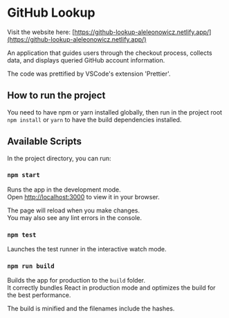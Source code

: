 # GitHub Lookup

Visit the website here: [https://github-lookup-aleleonowicz.netlify.app/](https://github-lookup-aleleonowicz.netlify.app/)

An application that guides users through the checkout process, collects data, and displays queried GitHub account information.

The code was prettified by VSCode's extension 'Prettier'.

## How to run the project

You need to have npm or yarn installed globally, then run in the project root
`npm install` or `yarn`
to have the build dependencies installed.

## Available Scripts

In the project directory, you can run:

### `npm start`

Runs the app in the development mode.\
Open [http://localhost:3000](http://localhost:3000) to view it in your browser.

The page will reload when you make changes.\
You may also see any lint errors in the console.

### `npm test`

Launches the test runner in the interactive watch mode.

### `npm run build`

Builds the app for production to the `build` folder.\
It correctly bundles React in production mode and optimizes the build for the best performance.

The build is minified and the filenames include the hashes.
